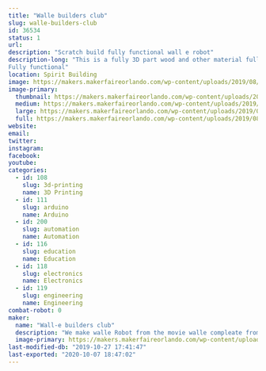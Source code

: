 ```yaml
---
title: "Walle builders club"
slug: walle-builders-club
id: 36534
status: 1
url: 
description: "Scratch build fully functional wall e robot"
description-long: "This is a fully 3D part wood and other material full size 1.1 replica of the walle robot from the movie wall-e
Fully functional"
location: Spirit Building
image: https://makers.makerfaireorlando.com/wp-content/uploads/2019/08/20190310_183528-498x1024.jpg
image-primary:
  thumbnail: https://makers.makerfaireorlando.com/wp-content/uploads/2019/08/20190310_183528-150x150.jpg
  medium: https://makers.makerfaireorlando.com/wp-content/uploads/2019/08/20190310_183528-146x300.jpg
  large: https://makers.makerfaireorlando.com/wp-content/uploads/2019/08/20190310_183528-498x1024.jpg
  full: https://makers.makerfaireorlando.com/wp-content/uploads/2019/08/20190310_183528.jpg
website: 
email: 
twitter: 
instagram: 
facebook: 
youtube: 
categories:
  - id: 108
    slug: 3d-printing
    name: 3D Printing
  - id: 111
    slug: arduino
    name: Arduino
  - id: 200
    slug: automation
    name: Automation
  - id: 116
    slug: education
    name: Education
  - id: 118
    slug: electronics
    name: Electronics
  - id: 119
    slug: engineering
    name: Engineering
combat-robot: 0
maker:
  name: "Wall-e builders club"
  description: "We make walle Robot from the movie walle compleate from scratch "
  image-primary: https://makers.makerfaireorlando.com/wp-content/uploads/2019/08/20190518_163051-498x1024.jpg
last-modified-db: "2019-10-27 17:41:47"
last-exported: "2020-10-07 18:47:02"
---
```

